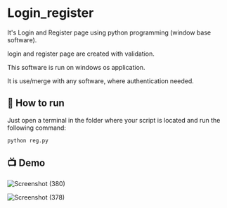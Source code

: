 # Login_register
It's Login and Register page using python programming (window base software).

login and register page are created with validation.

This software is run on windows os application.

It is use/merge with any software, where authentication needed.


## 🌟 How to run

Just open a terminal in the folder where your script is located and run the following command:

 ``` 
 python reg.py               
 ```


## 📺 Demo
![Screenshot (380)](https://user-images.githubusercontent.com/67854912/153236069-458de74c-194a-48fc-a220-9b0ef88b711a.png)

![Screenshot (378)](https://user-images.githubusercontent.com/67854912/153236127-4795075b-7318-4387-ace3-8f01eb44345e.png)
